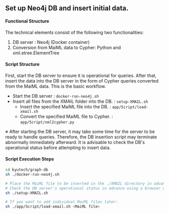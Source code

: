 ## Set up Neo4j DB and insert initial data.

#### Functional Structure

The technical elements consist of the following two functionalities:
1. DB server : Neo4j (Docker container)
1. Conversion from MaiML data to Cypher: Python and xml.etree.ElementTree

#### Script Structure

First, start the DB server to ensure it is operational for queries. After that, insert the data into the DB server in the form of Cypher queries converted from the MaiML data. This is the basic workflow.

- Start the DB server  : `docker-run-neo4j.sh`
- Insert all files from the XMAIL folder into the DB. : `setup-XMAIL.sh`
  - Insert the specified MaiML file into the DB. : `app/Script/load-xmail.sh`
  - Convert the specified MaiML file to Cypher. : `app/Script/xml2cypher.py`

※ After starting the DB server, it may take some time for the server to be ready to handle queries. Therefore, the DB insertion script may terminate abnormally immediately afterward. It is advisable to check the DB's operational status before attempting to insert data.

#### Script Execution Steps

```sh
cd kyutech/graph-db
sh ./docker-run-neo4j.sh

# Place the MaiML file to be inserted in the ./XMAIL directory in advance.
# Check the DB server's operational status in advance using a browser or similar tool.
sh ./setup-XMAIL.sh

# If you want to add individual MaiML files later:
sh ./app/Script/load-xmail.sh <MaiML file>
```
